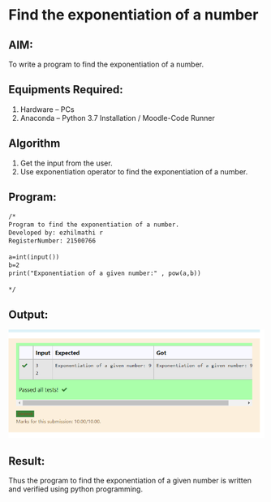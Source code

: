 # Find the exponentiation of a number

## AIM:
To write a program to find the exponentiation of a number.

## Equipments Required:
1. Hardware – PCs
2. Anaconda – Python 3.7 Installation / Moodle-Code Runner

## Algorithm
1. Get the input from the user.
2. Use exponentiation operator to find the exponentiation of a number.

## Program:
```
/*
Program to find the exponentiation of a number.
Developed by: ezhilmathi r
RegisterNumber: 21500766

a=int(input())
b=2
print("Exponentiation of a given number:" , pow(a,b))

*/
```

## Output:
![exponentiation of a number](el.png)


## Result:
Thus the program to find the exponentiation of a given number is written and verified using python programming.
